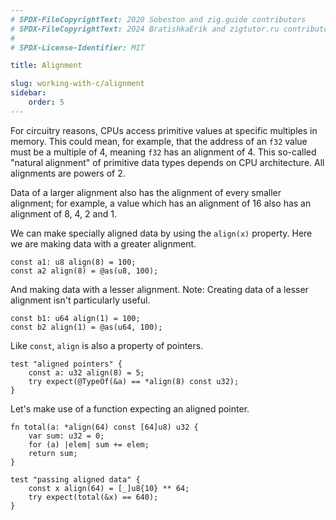 ```yaml
---
# SPDX-FileCopyrightText: 2020 Sobeston and zig.guide contributors
# SPDX-FileCopyrightText: 2024 BratishkaErik and zigtutor.ru contributors
#
# SPDX-License-Identifier: MIT

title: Alignment

slug: working-with-c/alignment
sidebar:
    order: 5
---
```


For circuitry reasons, CPUs access primitive values at specific multiples in
memory. This could mean, for example, that the address of an `f32` value must be
a multiple of 4, meaning `f32` has an alignment of 4. This so-called "natural
alignment" of primitive data types depends on CPU architecture. All alignments
are powers of 2.

Data of a larger alignment also has the alignment of every smaller alignment;
for example, a value which has an alignment of 16 also has an alignment of 8, 4,
2 and 1.

We can make specially aligned data by using the `align(x)` property. Here we are
making data with a greater alignment.

```zig
const a1: u8 align(8) = 100;
const a2 align(8) = @as(u8, 100);
```

And making data with a lesser alignment. Note: Creating data of a lesser
alignment isn't particularly useful.

```zig
const b1: u64 align(1) = 100;
const b2 align(1) = @as(u64, 100);
```

Like `const`, `align` is also a property of pointers.

```zig
test "aligned pointers" {
    const a: u32 align(8) = 5;
    try expect(@TypeOf(&a) == *align(8) const u32);
}
```

Let's make use of a function expecting an aligned pointer.

```zig
fn total(a: *align(64) const [64]u8) u32 {
    var sum: u32 = 0;
    for (a) |elem| sum += elem;
    return sum;
}

test "passing aligned data" {
    const x align(64) = [_]u8{10} ** 64;
    try expect(total(&x) == 640);
}
```

